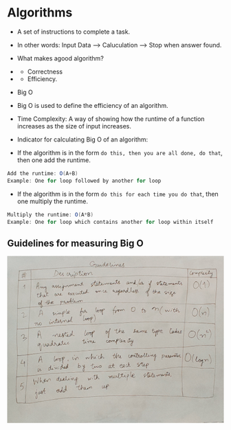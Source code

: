# Algorithms

- A set of instructions to complete a task.
- In other words: Input Data --> Caluculation --> Stop when answer found.

- What makes agood algorithm?
- - Correctness
- - Efficiency.

- Big O
- Big O is used to define the efficiency of an algorithm.

- Time Complexity: A way of showing how the runtime of a function increases as the size of input increases.

- Indicator for calculating Big O of an algorithm:
- If the algorithm is in the form `do this, then you are all done, do that`, then one add the runtime.

```java
Add the runtime: O(A+B)
Example: One for loop followed by another for loop
```

- If the algorithm is in the form `do this for each time you do that`, then one multiply the runtime.

```java
Multiply the runtime: O(A*B)
Example: One for loop which contains another for loop within itself
```

## Guidelines for measuring Big O

![Guidelines for calculating Complexity](https://github.com/syedumerahmedcode/concepts-in-simple-words/blob/master/Algorithms/GuidelinesForCalculatingComplexity.jpg)